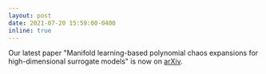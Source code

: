 ```yaml
---
layout: post
date: 2021-07-20 15:59:00-0400
inline: true
---
```


Our latest paper "Manifold learning-based polynomial chaos expansions for high-dimensional surrogate models" is now on [arXiv](https://arxiv.org/abs/2107.09814).

